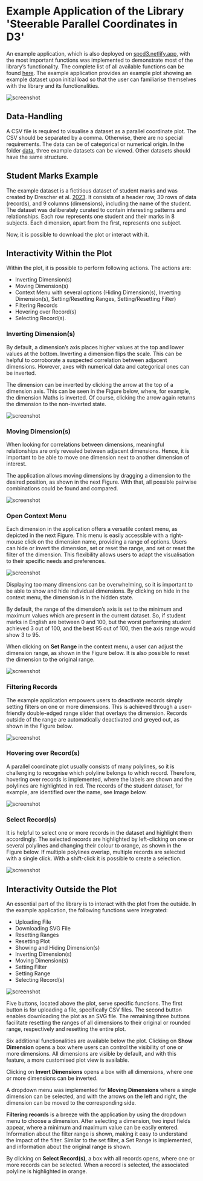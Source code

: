 # Example Application of the Library 'Steerable Parallel Coordinates in D3'

An example application, which is also deployed on [spcd3.netlify.app](https://spcd3.netlify.app/), with the most important functions was implemented to demonstrate most of the library’s functionality. The complete list of all available functions can be found [here](../../API.md). The example application provides an example plot showing an example dataset upon initial load so that the user can familiarise themselves with the library and its functionalities.

![screenshot](screenshots/startScreen.png)

## Data-Handling

A CSV file is required to visualise a dataset as a parallel coordinate plot. The CSV should be separated by a comma. Otherwise, there are no special requirements. The data can be of categorical or numerical origin. In the folder [data](../example/data/), three example datasets can be viewed. Other datasets should have the same structure.


## Student Marks Example

The example dataset is a fictitious dataset of student marks and was created by Drescher et al. [2023](https://courses.isds.tugraz.at/ivis/projects/ss2023/ivis-ss2023-g1-project-%20steerable-parcoords.pdf). It consists of a header row, 30 rows of data (records), and 9 columns (dimensions), including the name of the student. The dataset was deliberately curated to contain interesting patterns and relationships. Each row represents one student and their marks in 8 subjects. Each dimension, apart from the first, represents one subject.




Now, it is possible to download the plot or interact with it.

## Interactivity Within the Plot

Within the plot, it is possible to perform following actions.
The actions are: 
- Inverting Dimension(s)
- Moving Dimension(s)
- Context Menu with several options (Hiding Dimension(s), Inverting Dimension(s), Setting/Resetting Ranges, Setting/Resetting Filter)
- Filtering Records
- Hovering over Record(s)
- Selecting Record(s).

### Inverting Dimension(s)

By default, a dimension’s axis places higher values at the top and lower values at the bottom. Inverting a dimension flips the scale. This can be helpful to corroborate a suspected correlation between adjacent dimensions. However, axes with numerical data and categorical ones can be inverted.

The dimension can be inverted by clicking the arrow at the top of a dimension axis. This can be seen in the Figure below, where, for example, the dimension Maths is inverted. Of course, clicking the arrow again returns the dimension to the non-inverted state.

![screenshot](screenshots/invertDimension.png)

### Moving Dimension(s)

When looking for correlations between dimensions, meaningful relationships are only revealed between adjacent dimensions. Hence, it is important to be able to move one dimension next to another dimension of interest.

The application allows moving dimensions by dragging a dimension to the desired position, as shown in the next Figure. With that, all possible pairwise combinations could be found and compared.

![screenshot](screenshots/moveDimension.png)

### Open Context Menu

Each dimension in the application offers a versatile context menu, as depicted in the next Figure. This menu is easily accessible with a right-mouse click on the dimension name, providing a range of options. Users can hide or invert the dimension, set or reset the range, and set or reset the filter of the dimension. This flexibility allows users to adapt the visualisation to their specific needs and preferences.

![screenshot](screenshots/contextMenu.png)

Displaying too many dimensions can be overwhelming, so it is important to be able to show and hide individual dimensions. By clicking on hide in the context menu, the dimension is in the hidden state.

By default, the range of the dimension’s axis is set to the minimum and maximum values which are present in the current dataset. So, if student marks in English are between 0 and 100, but the worst performing student achieved 3 out of 100, and the best 95 out of 100, then the axis range would show 3 to 95.

When clicking on **Set Range** in the context menu, a user can adjust the dimension range, as shown in the Figure below. It is also possible to reset the dimension to the original range.

![screenshot](screenshots/setRange.png)

### Filtering Records

The example application empowers users to deactivate records simply setting filters on one or more dimensions. This is achieved through a user-friendly double-edged range slider that overlays the dimension. Records outside of the range are automatically deactivated and greyed out, as shown in the Figure below.

![screenshot](screenshots/filterDimension.png)

### Hovering over Record(s)

A parallel coordinate plot usually consists of many polylines, so it is challenging to recognise which polyline belongs to which record. Therefore, hovering over records is implemented, where the labels are shown and the polylines are highlighted in red. The records of the student dataset, for example, are identified over the name, see Image below.

![screenshot](screenshots/hoverRecords.png)

### Select Record(s)

It is helpful to select one or more records in the dataset and highlight them accordingly. The selected records are highlighted by left-clicking on one or several polylines and changing their colour to orange, as shown in the Figure below. If multiple polylines overlap, multiple records are selected with a single click. With a shift-click it is possible to create a selection.

![screenshot](screenshots/selectRecords.png)

## Interactivity Outside the Plot

An essential part of the library is to interact with the plot from the outside. In the example application, the following functions were integrated:

- Uploading File
- Downloading SVG File
- Resetting Ranges
- Resetting Plot
- Showing and Hiding Dimension(s)
- Inverting Dimension(s)
- Moving Dimension(s)
- Setting Filter
- Setting Range
- Selecting Record(s)

![screenshot](screenshots/outsideFunc.png)

Five buttons, located above the plot, serve specific functions. The first button is for uploading a file, specifically CSV files. The second button enables downloading the plot as an SVG file. The remaining three buttons facilitate resetting the ranges of all dimensions to their original or rounded range, respectively and resetting the entire plot.

Six additional functionalities are available below the plot. Clicking on **Show Dimension** opens a box where users can control the visibility of one or more dimensions. All dimensions are visible by default, and with this feature, a more customised plot view is available.

Clicking on **Invert Dimensions** opens a box with all dimensions, where one or more dimensions can be inverted.

A dropdown menu was implemented for **Moving Dimensions** where a single dimension can be selected, and with the arrows on the left and right, the dimension can be moved to the corresponding side.

**Filtering records** is a breeze with the application by using the dropdown menu to choose a dimension. After selecting a dimension, two input fields appear, where a minimum and maximum value can be easily entered. Information about the filter range is shown, making it easy to understand the impact of the filter. Similar to the set filter, a Set Range is implemented, and information about the original range is shown.

By clicking on **Select Record(s)**, a box with all records opens, where one or more records can be selected. When a record is selected, the associated polyline is highlighted in orange.